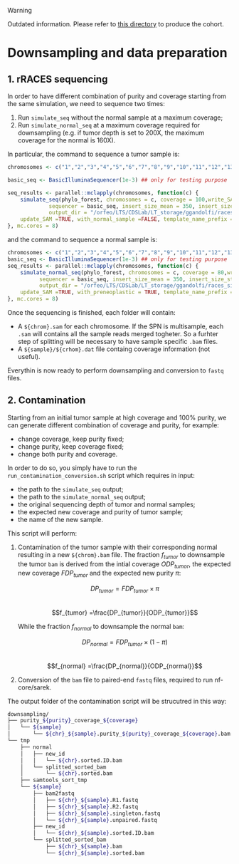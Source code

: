 > [!WARNING]
> Outdated information. Please refer to [this directory](https://github.com/caravagnalab/rRACES-examples/tree/main/building_cohorts) to produce the cohort.

# Downsampling and data preparation

## 1. rRACES sequencing
In order to have different combination of purity and coverage starting from the same simulation, we need to sequence two times:

1. Run `simulate_seq` without the normal sample at a maximum coverage;
2. Run `simulate_normal_seq` at a maximum coverage required for downsampling (e.g. if tumor depth is set to 200X, the maximum coverage for the normal is 160X).

In particular, the command to sequence a tumor sample is:

```r
chromosomes <- c("1","2","3","4","5","6","7","8","9","10","11","12","13","14","15","16","17","18","19","20","21","22","X","Y")

basic_seq <- BasicIlluminaSequencer(1e-3) ## only for testing purpose

seq_results <- parallel::mclapply(chromosomes, function(c) {
	simulate_seq(phylo_forest, chromosomes = c, coverage = 100,write_SAM = TRUE,
		     sequencer = basic_seq, insert_size_mean = 350, insert_size_stddev = 10,
		     output_dir = "/orfeo/LTS/CDSLab/LT_storage/ggandolfi/races_simulations/CHECK_PURITY/sequencing_100X_basic_error_paired_350_1tumor_new_1",
	update_SAM =TRUE, with_normal_sample =FALSE, template_name_prefix = "td")
}, mc.cores = 8)
```

and the command to sequence a normal sample is:

```r
chromosomes <- c("1","2","3","4","5","6","7","8","9","10","11","12","13","14","15","16","17","18","19","20","21","22","X","Y")
basic_seq <- BasicIlluminaSequencer(1e-3) ## only for testing purpose
seq_results <- parallel::mclapply(chromosomes, function(c) {
    simulate_normal_seq(phylo_forest, chromosomes = c, coverage = 80,write_SAM = TRUE, read_size =150,
          sequencer = basic_seq, insert_size_mean = 350, insert_size_stddev = 10,
		  output_dir = "/orfeo/LTS/CDSLab/LT_storage/ggandolfi/races_simulations/CHECK_PURITY/sequencing_80X_basic_error_paired_350_1normal_new_1_germline",
    update_SAM =TRUE, with_preneoplastic = TRUE, template_name_prefix = "nd")
}, mc.cores = 8)
```

Once the sequencing is finished, each folder will contain:

- A `${chrom}.sam` for each chromosome. If the SPN is multisample, each `.sam` will contains all the sample reads merged togheter. So a furhter step of splitting will be necessary to have sample specific `.bam` files.
- A `${sample}/${crhom}.dat` file containg coverage information (not useful).

Everythin is now ready to perform downsampling and conversion to `fastq` files.

## 2. Contamination

Starting from an initial tumor sample at high coverage and 100% purity, we can generate different combination of coverage and purity, for example:

- change coverage, keep purity fixed;
- change purity, keep coverage fixed;
- change both purity and coverage.

In order to do so, you simply have to run the `run_contamination_conversion.sh` script which requires in input:

- the path to the `simulate_seq` output;
- the path to the `simulate_normal_seq` output;
- the original sequencing depth of tumor and normal samples;
- the expected new coverage and purity of tumor sample;
- the name of the new sample.

This script will perform:

1. Contamination of the tumor sample with their corresponding normal resulting in a new `${chrom}.bam` file. The fraction $f_{tumor}$ to downsample the tumor `bam` is derived from the intial coverage $ODP_{tumor}$, the expected new coverage $FDP_{tumor}$ and the expected new purity $\pi$:  

    $$DP_{tumor} =FDP_{tumor} × \pi$$ \
    $$f_{tumor} =\frac{DP_{tumor}}{ODP_{tumor}}$$

    While the fraction $f_{normal}$ to downsample the normal `bam`:

    $$DP_{normal} =FDP_{tumor} × (1-\pi)$$ \
    $$f_{normal} =\frac{DP_{normal}}{ODP_{normal}}$$

2. Conversion of the `bam` file to paired-end `fastq` files, required to run nf-core/sarek.

The output folder of the contamination script will be strucutred in this way:

``` bash
downsampling/
├── purity_${purity}_coverage_${coverage}
│   └── ${sample}
│       └── ${chr}_${sample}.purity_${purity}_coverage_${coverage}.bam
└── tmp
    ├── normal
    │   ├── new_id
    │   │   └── ${chr}.sorted.ID.bam
    │   └── splitted_sorted_bam
    │       └── ${chr}.sorted.bam
    ├── samtools_sort_tmp
    └── ${sample}
        ├── bam2fastq
        │   ├── ${chr}_${sample}.R1.fastq
        │   ├── ${chr}_${sample}.R2.fastq
        │   ├── ${chr}_${sample}.singleton.fastq
        │   └── ${chr}_${sample}.unpaired.fastq
        ├── new_id
        │   └── ${chr}_${sample}.sorted.ID.bam
        └── splitted_sorted_bam
            ├── ${chr}_${sample}.bam
            └── ${chr}_${sample}.sorted.bam
```
